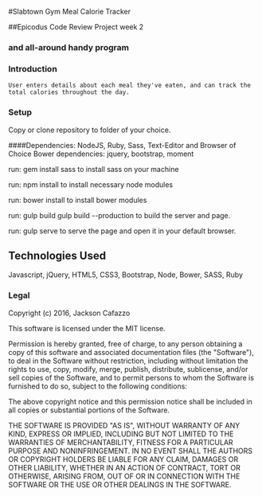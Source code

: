 #Slabtown Gym Meal Calorie Tracker

##Epicodus Code Review Project week 2
### and all-around handy program

### Introduction
    User enters details about each meal they've eaten, and can track the total calories throughout the day.

### Setup
Copy or clone repository to folder of your choice.

####Dependencies:
NodeJS, Ruby, Sass, Text-Editor and Browser of Choice
Bower dependencies: jquery, bootstrap, moment

run:
  gem install sass
to install sass on your machine

run:
   npm install
to install necessary node modules

run:
  bower install
to install bower modules

run:
  gulp build
  gulp build --production
to build the server and page.

run:
  gulp serve
to serve the page and open it in your default browser.

## Technologies Used

Javascript, jQuery, HTML5, CSS3, Bootstrap, Node, Bower, SASS, Ruby

### Legal

Copyright (c) 2016, Jackson Cafazzo

This software is licensed under the MIT license.

Permission is hereby granted, free of charge, to any person obtaining a copy of this software and associated documentation files (the "Software"), to deal in the Software without restriction, including without limitation the rights to use, copy, modify, merge, publish, distribute, sublicense, and/or sell copies of the Software, and to permit persons to whom the Software is furnished to do so, subject to the following conditions:

The above copyright notice and this permission notice shall be included in all copies or substantial portions of the Software.

THE SOFTWARE IS PROVIDED "AS IS", WITHOUT WARRANTY OF ANY KIND, EXPRESS OR IMPLIED, INCLUDING BUT NOT LIMITED TO THE WARRANTIES OF MERCHANTABILITY, FITNESS FOR A PARTICULAR PURPOSE AND NONINFRINGEMENT. IN NO EVENT SHALL THE AUTHORS OR COPYRIGHT HOLDERS BE LIABLE FOR ANY CLAIM, DAMAGES OR OTHER LIABILITY, WHETHER IN AN ACTION OF CONTRACT, TORT OR OTHERWISE, ARISING FROM, OUT OF OR IN CONNECTION WITH THE SOFTWARE OR THE USE OR OTHER DEALINGS IN THE SOFTWARE.
